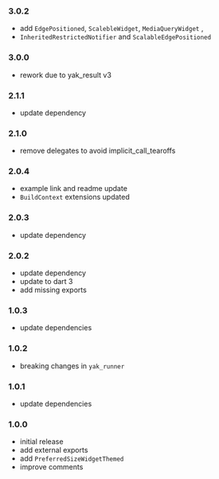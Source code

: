 ### 3.0.2
- add `EdgePositioned`, `ScalebleWidget`, `MediaQueryWidget` , 
- `InheritedRestrictedNotifier` and `ScalableEdgePositioned`

### 3.0.0
- rework due to yak_result v3

### 2.1.1
- update dependency

### 2.1.0
- remove delegates to avoid implicit_call_tearoffs

### 2.0.4
- example link and readme update
- `BuildContext` extensions updated

### 2.0.3
- update dependency

### 2.0.2
- update dependency
- update to dart 3
- add missing exports

### 1.0.3
- update dependencies

### 1.0.2
- breaking changes in `yak_runner`

### 1.0.1
- update dependencies

### 1.0.0
- initial release
- add external exports
- add `PreferredSizeWidgetThemed`
- improve comments
